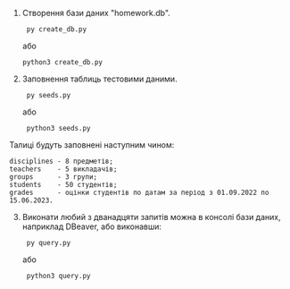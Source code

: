 1. Створення бази даних "homework.db".
    
        py create_db.py
    або

       python3 create_db.py

3. Заповнення таблиць тестовими даними.

        py seeds.py
    або
   
        python3 seeds.py

Талиці будуть заповнені наступним чином:

    disciplines - 8 предметів;
    teachers    - 5 викладачів;
    groups      - 3 групи;
    students    - 50 студентів;
    grades      - оцінки студентів по датам за період з 01.09.2022 по 15.06.2023.

3. Виконати любий з дванадцяти запитів можна в консолі бази даних, наприклад DBeaver, або виконавши:

        py query.py
    або
   
        python3 query.py
